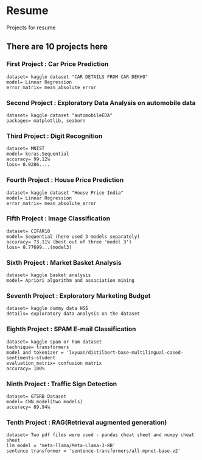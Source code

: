 # Resume
Projects for resume
## There are 10 projects here


### First Project : Car Price Prediction
    dataset= kaggle dataset "CAR DETAILS FROM CAR DEKHO"
    model= Linear Regression
    error_matrix= mean_absolute_error

### Second Project : Exploratory Data Analysis on automobile data
    dataset= kaggle dataset "automobileEDA"
    packages= matplotlib, seaborn

### Third Project : Digit Recognition
    dataset= MNIST
    model= keras.Sequential
    accuracy= 99.12℅
    loss= 0.0286....

### Fourth Project : House Price Prediction
    dataset= kaggle dataset "House Price India"
    model= Linear Regression
    error_matrix= mean_absolute_error

### Fifth Project : Image Classification
    dataset= CIFAR10
    model= Sequential (here used 3 models separately) 
    accuracy= 73.11℅ (best out of three 'model 3') 
    loss= 0.77699...(model3) 

### Sixth Project : Market Basket Analysis
    dataset= kaggle basket analysis
    model= Apriori algorithm and association mining
    

### Seventh Project : Exploratory Marketing Budget 
    dataset= kaggle dummy data HSS
    details= exploratory data analysis on the dataset

### Eighth Project : SPAM E-mail Classification
    dataset= kaggle spam or ham dataset
    technique= transformers
    model and tokenizer = 'lxyuan/distilbert-base-multilingual-cased-sentiments-student
    evaluation_matrix= confusion matrix
    accuracy= 100%

### Ninth Project : Traffic Sign Detection
    dataset= GTSRB Dataset
    model= CNN model(two models) 
    accuracy= 89.94℅

### Tenth Project : RAG(Retrieval augmented generation)
    dataset= Two pdf files were used - pandas cheat sheet and numpy cheat sheet
    llm_model = 'meta-llama/Meta-Llama-3-8B'
    sentence transformer = 'sentence-transformers/all-mpnet-base-v2'
